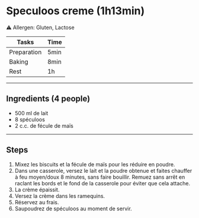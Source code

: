 # Speculoos creme (1h13min)

:warning: Allergen: Gluten, Lactose

Tasks | Time
------------ | ------------- 
Preparation  | 5min
Baking | 8min
Rest | 1h

---

## Ingredients (4 people)

- 500 ml de lait
- 8 spéculoos
- 2 c.c. de fécule de maïs

---

## Steps

1. Mixez les biscuits et la fécule de maïs pour les réduire en poudre.
2. Dans une casserole, versez le lait et la poudre obtenue et faites chauffer à feu moyen/doux 8 minutes, sans faire bouillir. Remuez sans arrêt en raclant les bords et le fond de la casserole pour éviter que cela attache.
3. La crème épaissit.
4. Versez la crème dans les ramequins.
5. Réservez au frais.
6. Saupoudrez de spéculoos au moment de servir.
